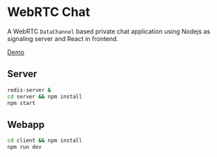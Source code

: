 # WebRTC Chat

A WebRTC `DataChannel` based private chat application using Nodejs as signaling server and React in frontend.

[Demo](aniruddhanath.github.io/webrtc_chat/)

Server
--

```sh
redis-server &
cd server && npm install
npm start
```

Webapp
--

```sh
cd client && npm install
npm run dev
```
